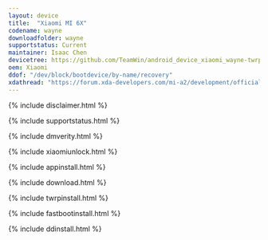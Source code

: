 ```yaml
---
layout: device
title:  "Xiaomi MI 6X"
codename: wayne
downloadfolder: wayne
supportstatus: Current
maintainer: Isaac Chen
devicetree: https://github.com/TeamWin/android_device_xiaomi_wayne-twrp.git
oem: Xiaomi
ddof: "/dev/block/bootdevice/by-name/recovery"
xdathread: "https://forum.xda-developers.com/mi-a2/development/official-teamwin-recovery-project-mi-6x-t3862996"
---
```


{% include disclaimer.html %}

{% include supportstatus.html %}

{% include dmverity.html %}

{% include xiaomiunlock.html %}

{% include appinstall.html %}

{% include download.html %}

{% include twrpinstall.html %}

{% include fastbootinstall.html %}

{% include ddinstall.html %}
